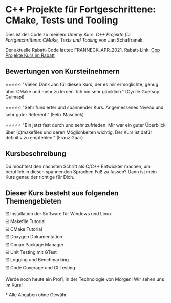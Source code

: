 # C++ Projekte für Fortgeschrittene: CMake, Tests und Tooling

Dies ist der Code zu meinem Udemy Kurs:
*C++ Projekte für Fortgeschrittene: CMake, Tests und Tooling* von Jan Schaffranek.

Der aktuelle Rabatt-Code lautet: FRANNECK_APR_2021.
Rabatt-Link: [Cpp Projekte Kurs im Rabatt](https://www.udemy.com/course/c-projekte-fur-fortgeschrittene-cmake-tests-und-tooling/?couponCode=FRANNECK_APR_2021)

## Bewertungen von Kursteilnehmern

⭐⭐⭐⭐⭐ "Vielen Dank Jan für diesen Kurs, der es mir ermöglichte, genug über CMake und mehr zu lernen. Ich bin sehr glücklich." (Cyrille Guetsop Guimapi)

⭐⭐⭐⭐⭐ "Sehr fundierter und spannender Kurs. Angemessenes Niveau und sehr guter Referent." (Felix Maschek)

⭐⭐⭐⭐⭐ "Bin jetzt fast durch und sehr zufrieden. Mir war ein guter Überblick über (c)makefiles und deren Möglichkeiten wichtig. Der Kurs ist dafür definitiv zu empfehlen." (Franz Gaar)

## Kursbeschreibung

Du möchtest den nächsten Schritt als C/C++ Entwickler machen, um beruflich in diesen spannenden Sprachen Fuß zu fassen?
Dann ist mein Kurs genau der richtige für Dich.

## Dieser Kurs besteht aus folgenden Themengebieten

☑️ Installation der Software für Windows und Linux  
☑️ Makefile Tutorial  
☑️ CMake Tutorial  
☑️ Doxygen Dokumentation  
☑️ Conan Package Manager  
☑️ Unit Testing mit GTest  
☑️ Logging und Benchmarking  
☑️ Code Coverage und CI Testing  

Werde noch heute ein Profi, in der Technologie von Morgen!
Wir sehen uns im Kurs!


\* Alle Angaben ohne Gewähr

